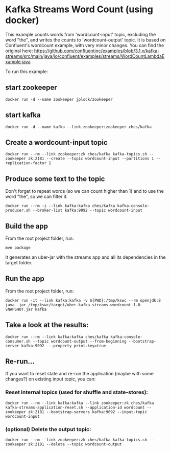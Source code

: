 # Kafka Streams Word Count (using docker)

This example counts words from 'wordcount-input' topic, excluding the word "the", and writes the counts to 'wordcount-output' topic. It is based on Confluent's wordcount example, with very minor changes. You can find the original here:
https://github.com/confluentinc/examples/blob/3.1.x/kafka-streams/src/main/java/io/confluent/examples/streams/WordCountLambdaExample.java

To run this example:

## start zookeeper

    docker run -d --name zookeeper jplock/zookeeper

## start kafka

    docker run -d --name kafka --link zookeeper:zookeeper ches/kafka

## Create a wordcount-input topic

    docker run --rm --link zookeeper:zk ches/kafka kafka-topics.sh --zookeeper zk:2181 --create --topic wordcount-input --partitions 1 --replication-factor 1

## Produce some text to the topic

Don't forget to repeat words (so we can count higher than 1) and to use the word "the", so we can filter it.

    docker run --rm -i --link kafka:kafka ches/kafka kafka-console-producer.sh --broker-list kafka:9092 --topic wordcount-input

## Build the app

From the root project folder, run:

    mvn package
    
It generates an uber-jar with the streams app and all its dependencies in the target folder.

## Run the app

From the root project folder, run:

    docker run -it --link kafka:kafka -v ${PWD}:/tmp/kswc --rm openjdk:8 java -jar /tmp/kswc/target/uber-kafka-streams-wordcount-1.0-SNAPSHOT.jar kafka

## Take a look at the results:

    docker run --rm --link kafka:kafka ches/kafka kafka-console-consumer.sh --topic wordcount-output --from-beginning --bootstrap-server kafka:9092  --property print.key=true

## Re-run...

If you want to reset state and re-run the application (maybe with some changes?) on existing input topic, you can:

### Reset internal topics (used for shuffle and state-stores):

    docker run --rm --link kafka:kafka --link zookeeper:zk ches/kafka kafka-streams-application-reset.sh --application-id wordcount --zookeeper zk:2181 --bootstrap-servers kafka:9092 --input-topic wordcount-input

### (optional) Delete the output topic:

    docker run --rm --link zookeeper:zk ches/kafka kafka-topics.sh --zookeeper zk:2181 --delete --topic wordcount-output


